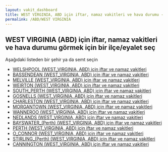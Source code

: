 ```yaml
---
layout: vakit_dashboard
title: WEST VIRGINIA, ABD için iftar, namaz vakitleri ve hava durumu - ilçe/eyalet seç
permalink: /ABD/WEST VIRGINIA
---
```


## WEST VIRGINIA (ABD) için iftar, namaz vakitleri ve hava durumu  görmek için bir ilçe/eyalet seç

Aşağıdaki listeden bir şehir ya da semt seçin

* [WELSHPOOL (WEST_VIRGINIA, ABD) için iftar ve namaz vakitleri](/ABD/WEST_VIRGINIA/WELSHPOOL)
* [BASSENDEAN (WEST_VIRGINIA, ABD) için iftar ve namaz vakitleri](/ABD/WEST_VIRGINIA/BASSENDEAN)
* [MELVILLE (WEST_VIRGINIA, ABD) için iftar ve namaz vakitleri](/ABD/WEST_VIRGINIA/MELVILLE)
* [WEIRTON (WEST_VIRGINIA, ABD) için iftar ve namaz vakitleri](/ABD/WEST_VIRGINIA/WEIRTON)
* [SOUTH_PERTH (WEST_VIRGINIA, ABD) için iftar ve namaz vakitleri](/ABD/WEST_VIRGINIA/SOUTH_PERTH)
* [GOSNELLS (WEST_VIRGINIA, ABD) için iftar ve namaz vakitleri](/ABD/WEST_VIRGINIA/GOSNELLS)
* [CHARLESTON (WEST_VIRGINIA, ABD) için iftar ve namaz vakitleri](/ABD/WEST_VIRGINIA/CHARLESTON)
* [MORGANTOWN (WEST_VIRGINIA, ABD) için iftar ve namaz vakitleri](/ABD/WEST_VIRGINIA/MORGANTOWN)
* [WANNEROO (WEST_VIRGINIA, ABD) için iftar ve namaz vakitleri](/ABD/WEST_VIRGINIA/WANNEROO)
* [NEDLANDS (WEST_VIRGINIA, ABD) için iftar ve namaz vakitleri](/ABD/WEST_VIRGINIA/NEDLANDS)
* [BAYSWATER_(Perth) (WEST_VIRGINIA, ABD) için iftar ve namaz vakitleri](/ABD/WEST_VIRGINIA/BAYSWATER_(Perth))
* [PERTH (WEST_VIRGINIA, ABD) için iftar ve namaz vakitleri](/ABD/WEST_VIRGINIA/PERTH)
* [O_CONNOR (WEST_VIRGINIA, ABD) için iftar ve namaz vakitleri](/ABD/WEST_VIRGINIA/O_CONNOR)
* [STIRLING_(Perth) (WEST_VIRGINIA, ABD) için iftar ve namaz vakitleri](/ABD/WEST_VIRGINIA/STIRLING_(Perth))
* [CANNINGTON (WEST_VIRGINIA, ABD) için iftar ve namaz vakitleri](/ABD/WEST_VIRGINIA/CANNINGTON)

<script type="text/javascript">
  var GLOBAL_COUNTRY = 'ABD';
  var GLOBAL_CITY = 'WEST VIRGINIA';
  var GLOBAL_STATE = 'WEST VIRGINIA';
</script>
